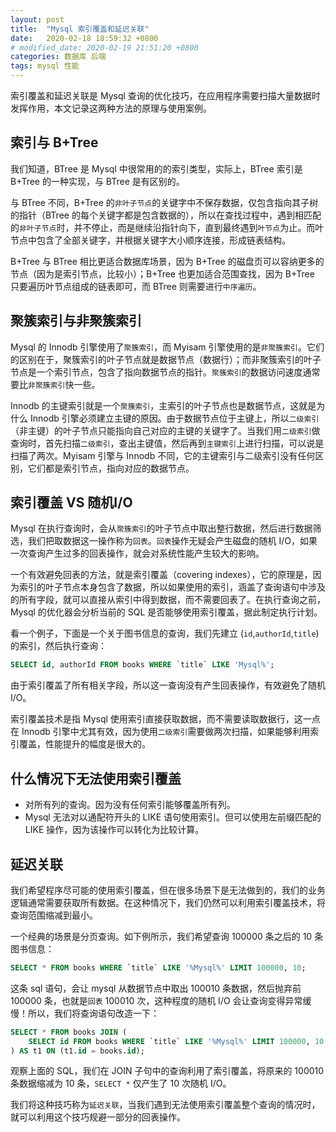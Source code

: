 ```yaml
---
layout: post
title:  "Mysql 索引覆盖和延迟关联"
date:   2020-02-18 18:59:32 +0800
# modified_date: 2020-02-19 21:51:20 +0800
categories: 数据库 后端
tags: mysql 性能
---
```

索引覆盖和延迟关联是 Mysql 查询的优化技巧，在应用程序需要扫描大量数据时发挥作用，本文记录这两种方法的原理与使用案例。

## 索引与 B+Tree
我们知道，BTree 是 Mysql 中很常用的的索引类型，实际上，BTree 索引是 B+Tree 的一种实现，与 BTree 是有区别的。

与 BTree 不同，B+Tree 的`非叶子节点`的关键字中不保存数据，仅包含指向其子树的指针（BTree 的每个关键字都是包含数据的），所以在查找过程中，遇到相匹配的`非叶子节点`时，并不停止，而是继续沿指针向下，直到最终遇到`叶节点`为止。而叶节点中包含了全部关键字，并根据关键字大小顺序连接，形成链表结构。

B+Tree 与 BTree 相比更适合数据库场景，因为 B+Tree 的磁盘页可以容纳更多的节点（因为是索引节点，比较小）；B+Tree 也更加适合范围查找，因为 B+Tree 只要遍历叶节点组成的链表即可，而 BTree 则需要进行`中序遍历`。

## 聚簇索引与非聚簇索引
Mysql 的 Innodb 引擎使用了`聚簇索引`，而 Myisam 引擎使用的是`非聚簇索引`。它们的区别在于，聚簇索引的叶子节点就是数据节点（数据行）；而非聚簇索引的叶子节点是一个索引节点，包含了指向数据节点的指针。`聚簇索引`的数据访问速度通常要比`非聚簇索引`快一些。

Innodb 的主键索引就是一个`聚簇索引`，主索引的叶子节点也是数据节点，这就是为什么 Innodb 引擎必须建立主键的原因。由于数据节点位于主键上，所以`二级索引`（非主键）的叶子节点只能指向自己对应的主键的关键字了。当我们用`二级索引`做查询时，首先扫描`二级索引`，查出主键值，然后再到`主键索引`上进行扫描，可以说是扫描了两次。Myisam 引擎与 Innodb 不同，它的主键索引与二级索引没有任何区别，它们都是索引节点，指向对应的数据节点。

## 索引覆盖 VS 随机I/O
Mysql 在执行查询时，会从`聚簇索引`的叶子节点中取出整行数据，然后进行数据筛选，我们把取数据这一操作称为`回表`。`回表`操作无疑会产生磁盘的随机 I/O，如果一次查询产生过多的回表操作，就会对系统性能产生较大的影响。

一个有效避免回表的方法，就是索引覆盖（covering indexes），它的原理是，因为索引的叶子节点本身包含了数据，所以如果使用的索引，涵盖了查询语句中涉及的所有字段，就可以直接从索引中得到数据，而不需要回表了。在执行查询之前，Mysql 的优化器会分析当前的 SQL 是否能够使用索引覆盖，据此制定执行计划。

看一个例子，下面是一个关于图书信息的查询，我们先建立 (`id`,`authorId`,`title`) 的索引，然后执行查询：
```sql
SELECT id, authorId FROM books WHERE `title` LIKE 'Mysql%';
```

由于索引覆盖了所有相关字段，所以这一查询没有产生回表操作，有效避免了随机 I/O。

索引覆盖技术是指 Mysql 使用索引直接获取数据，而不需要读取数据行，这一点在 Innodb 引擎中尤其有效，因为使用`二级索引`需要做两次扫描，如果能够利用索引覆盖，性能提升的幅度是很大的。

## 什么情况下无法使用索引覆盖
- 对所有列的查询。因为没有任何索引能够覆盖所有列。
- Mysql 无法对以通配符开头的 LIKE 语句使用索引。但可以使用左前缀匹配的 LIKE 操作，因为该操作可以转化为比较计算。

## 延迟关联
我们希望程序尽可能的使用索引覆盖，但在很多场景下是无法做到的，我们的业务逻辑通常需要获取所有数据。在这种情况下，我们仍然可以利用索引覆盖技术，将查询范围缩减到最小。

一个经典的场景是分页查询。如下例所示，我们希望查询 100000 条之后的 10 条图书信息：
```sql
SELECT * FROM books WHERE `title` LIKE '%Mysql%' LIMIT 100000, 10;
```

这条 sql 语句，会让 mysql 从数据节点中取出 100010 条数据，然后抛弃前 100000 条，也就是`回表` 100010 次，这种程度的随机 I/O 会让查询变得异常缓慢！所以，我们将查询语句改造一下：
```sql
SELECT * FROM books JOIN (
    SELECT id FROM books WHERE `title` LIKE '%Mysql%' LIMIT 100000, 10
) AS t1 ON (t1.id = books.id);
```

观察上面的 SQL，我们在 JOIN 子句中的查询利用了索引覆盖，将原来的 100010 条数据缩减为 10 条，`SELECT *` 仅产生了 10 次随机 I/O。

我们将这种技巧称为`延迟关联`，当我们遇到无法使用索引覆盖整个查询的情况时，就可以利用这个技巧规避一部分的回表操作。